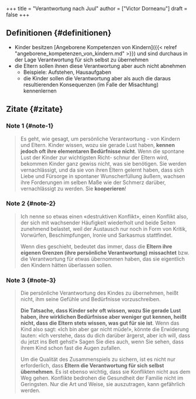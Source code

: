 +++
title = "Verantwortung nach Juul"
author = ["Victor Dorneanu"]
draft = false
+++

## Definitionen {#definitionen}

-   Kinder besitzen [Angeborene Kompetenzen von Kindern]({{< relref "angeborene_kompetenzen_von_kindern.md" >}}) und sind durchaus in der Lage Verantwortung für sich selbst zu übernehmen
-   die Eltern sollen ihnen diese Verantwortung aber auch nicht abnehmen
    -   Beispiele: Aufstehen, Hausaufgaben
    -   die Kinder sollen die Verantwortung aber als auch die daraus resultierenden Konsequenzen (im Falle der Misachtung) kennenlernen


## Zitate {#zitate}


### Note 1 {#note-1}

> Es geht, wie gesagt, um persönliche Verantwortung - von Kindern und Eltern.
> Kinder wissen, wozu sie gerade Lust haben, **kennen jedoch oft ihre elementaren
> Bedürfnisse nicht**. Wenn die spontane Lust der Kinder zur wichtigsten Richt-
> schnur der Eltern wird, bekommen Kinder ganz gewiss nicht, was sie benötigen. Sie werden vernachlässigt, und da sie von ihren Eltern gelernt haben, dass sich Liebe und Fürsorge in spontaner Wunscherfüllung äußern, wachsen ihre Forderungen im selben Maße wie der Schmerz darüber, vernachlässigt zu werden. Sie **kooperieren**!


### Note 2 {#note-2}

> Ich nenne so etwas einen «destruktiven Konflikt», einen Konflikt also, der sich mit wachsender Häufigkeit wiederholt und beide Seiten zunehmend belastet, weil der Austausch nur noch in Form von Kritik, Vorwürfen, Beschimpfungen, Ironie und Sarkasmus stattfindet.
>
> Wenn dies geschieht, bedeutet das immer, dass die **Eltern ihre eigenen Grenzen (ihre persönliche Verantwortung) missachtet** bzw. die Verantwortung für etwas übernommen haben, das sie eigentlich den Kindern hätten überlassen sollen.


### Note 3 {#note-3}

> Die persönliche Verantwortung des Kindes zu übernehmen, heißt nicht, ihm seine Gefühle und Bedürfnisse vorzuschreiben.
>
> **Die Tatsache, dass Kinder sehr oft wissen, wozu Sie gerade Lust haben, ihre wirklichen Bedürfnisse aber weniger gut kennen, heißt nicht, dass die Eltern stets wissen, was gut für sie ist**. Wenn das Kind also sagt: «Ich bin aber gar nicht müde!», könnte die Erwiderung lauten: «Ich verstehe, dass du dich darüber ärgerst, aber ich will, dass du jetzt ins Bett gehst!» Sagen Sie dies auch, wenn Sie sehen, dass ihrem Kind schon fast die Augen zufallen.
>
> Um die Qualität des Zusammenspiels zu sichern, ist es nicht nur erforderlich, dass **Eltern die Verantwortung für sich selbst übernehmen**. Es ist ebenso wichtig, dass sie Konflikten nicht aus dem Weg gehen. Konflikte bedrohen die Gesundheit der Familie nicht im Geringsten. Nur die Art und Weise, sie auszutragen, kann gefährlich werden.
